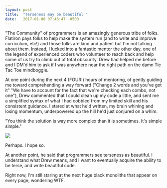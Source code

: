 ```yaml
---
layout: post
title:  "Terseness may be beautiful "
date:   2017-01-08 07:46:47 -0500
---
```



"The Community" of programmers is an amazingly generous tribe of folks.  Flatiron pays folks to help make the system run (and to write and improve curriculum, etc!) and those folks are kind and patient but I'm not talking about them.  Instead, I lucked into a fantastic mentor the other day, one of the legend of experienced coders who volunteer to reach back and help some of us try to climb out of total obscurity.  Drew had helped me before and I DM'd him to ask if I was anywhere near the right path on the damn Tic Tac Toe mindboggle.  

At one point during the next 4 (FOUR!) hours of mentoring, of gently guiding me toward comprehending a way forward ("Change 2 words and you've got it" "We have to account for the fact that we're checking each combo, not one"), Drew commented that I could clean up my code a little, and sent me a simplified syntax of what I had cobbled from my limited skill and his consistent guidance.  I stared at what he'd written, my brain whining and losing momentum, underpowered up the hill he'd just conjured on a whim.

"You think the solution is way more complex than it is sometimes. It's simple simple."

![](http://i.imgur.com/PVHC1qu.gif)

Perhaps.  I hope so.  

At another point, he said that programmers see terseness as beautiful.  I understand what Drew means, and I want to eventually acquire the ability to be terse, and write beautiful code.

Right now, I'm still staring at the next huge black monoliths that appear on every page, wondering WTF.
